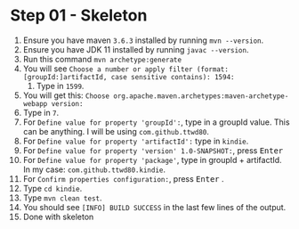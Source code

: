 Step 01 - Skeleton
===

1. Ensure you have maven `3.6.3` installed by running `mvn --version`.
2. Ensure you have JDK 11 installed by running `javac --version`.
3. Run this command `mvn archetype:generate`
4. You will see `Choose a number or apply filter (format: [groupId:]artifactId, case sensitive contains): 1594:`
   1. Type in `1599`.
5. You will get this: `Choose org.apache.maven.archetypes:maven-archetype-webapp version:`
6. Type in `7`.
7. For `Define value for property 'groupId':`, type in a groupId value. This can be anything. I will be using `com.github.ttwd80`.
8. For `Define value for property 'artifactId':` type in `kindie`.
9.  For `Define value for property 'version' 1.0-SNAPSHOT:`, press <kbd>Enter</kbd> 
10. For `Define value for property 'package'`, type in groupId + artifactId. In my case: `com.github.ttwd80.kindie`.
11. For `Confirm properties configuration:`, press <kbd>Enter</kbd> .
12. Type `cd kindie`.
13. Type `mvn clean test`.
14. You should see `[INFO] BUILD SUCCESS` in the last few lines of the output.
15. Done with skeleton
